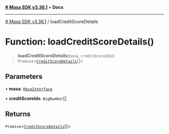 [**# Masa SDK v3.36.1**](../README.md) • **Docs**

***

[# Masa SDK v3.36.1](../globals.md) / loadCreditScoreDetails

# Function: loadCreditScoreDetails()

> **loadCreditScoreDetails**(`masa`, `creditScoreIds`): `Promise`\<[`CreditScoreDetails`](../interfaces/CreditScoreDetails.md)[]\>

## Parameters

• **masa**: [`MasaInterface`](../interfaces/MasaInterface.md)

• **creditScoreIds**: `BigNumber`[]

## Returns

`Promise`\<[`CreditScoreDetails`](../interfaces/CreditScoreDetails.md)[]\>
